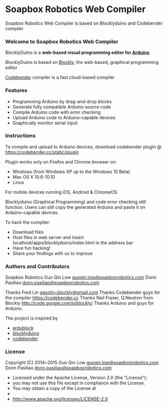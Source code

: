 Soapbox Robotics Web Compiler
=======

Soapbox Robotics Web Compiler is based on Blocklyduino and Codebender compiler

### Welcome to Soapbox Robotics Web Compiler

BlocklyDuino is a **web-based visual programming editor for [Arduino](http://www.arduino.cc/)**.

BlocklyDuino is based on [Blockly](http://code.google.com/p/blockly/), the web-based, graphical programming editor

[Codebender](https://codebender.cc) compiler is a fast cloud-based compiler 

### Features

* Programming Arduino by drag-and-drop blocks
* Generate fully compatible Arduino source code
* Compile Arduino code with error checking
* Upload Arduino code to Arduino-capable devices
* Graphically monitor serial input

### Instructions
To compile and upload to Arduino devices, download codebender plugin @ https://codebender.cc/static/plugin 

Plugin works only on Firefox and Chrome browser on:
* Windows (from Windows XP up to the Windows 10 Beta) 
* Mac OS X 10.6-10.10
* Linux

For mobile devices running iOS, Android & ChromeOS:

Blocklyduino (Graphical Programming) and code error checking still function.
Users can still copy the generated Arduino and paste it on Arduino-capable devices.

To hack the compiler:
* Download files
* Host files in web server and insert localhost/apps/blocklyduino/index.html in the address bar
* Have fun hacking!
* Share your findings with us to improve

### Authors and Contributors
Soapbox Robotics
Guo Qin Low guoqin.low@soapboxrobotics.com
Donn Pasiliao donn.pasiliao@soapboxrobotics.com

Thanks Fred Lin gasolin+blockly@gmail.com
Thanks Codebender guys for the compiler https://codebender.cc
Thanks Neil Fraser, Q.Neutron from Blockly http://code.google.com/p/blockly/
Thanks Arduino and guys for Arduino.

The project is inspired by 
* [ardublock](https://github.com/taweili/ardublock)
* [blocklyduino](https://github.com/gasolin/BlocklyDuino)
* [codebender](https://github.com/codebendercc?page=1)

### License

Copyright (C) 2014~2015 
Guo Qin Low guoqin.low@soapboxrobotics.com
Donn Pasiliao donn.pasiliao@soapboxrobotics.com

 * Licensed under the Apache License, Version 2.0 (the "License");
 * you may not use this file except in compliance with the License.
 * You may obtain a copy of the License at
 *
 *   http://www.apache.org/licenses/LICENSE-2.0
